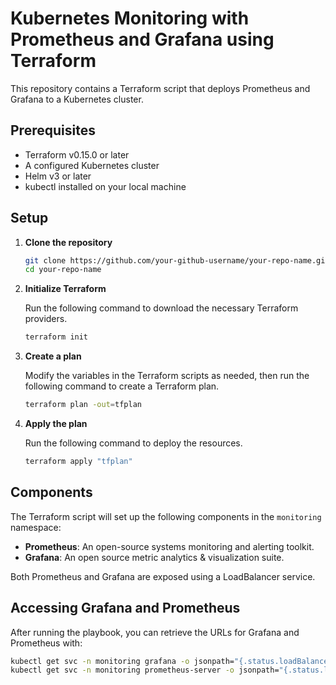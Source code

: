 # Kubernetes Monitoring with Prometheus and Grafana using Terraform

This repository contains a Terraform script that deploys Prometheus and Grafana to a Kubernetes cluster.

## Prerequisites

- Terraform v0.15.0 or later
- A configured Kubernetes cluster
- Helm v3 or later
- kubectl installed on your local machine

## Setup

1. **Clone the repository**

    ```sh
    git clone https://github.com/your-github-username/your-repo-name.git
    cd your-repo-name
    ```

2. **Initialize Terraform**

    Run the following command to download the necessary Terraform providers.

    ```sh
    terraform init
    ```

3. **Create a plan**

    Modify the variables in the Terraform scripts as needed, then run the following command to create a Terraform plan.

    ```sh
    terraform plan -out=tfplan
    ```

4. **Apply the plan**

    Run the following command to deploy the resources.

    ```sh
    terraform apply "tfplan"
    ```

## Components

The Terraform script will set up the following components in the `monitoring` namespace:

- **Prometheus**: An open-source systems monitoring and alerting toolkit.
- **Grafana**: An open source metric analytics & visualization suite.

Both Prometheus and Grafana are exposed using a LoadBalancer service.

## Accessing Grafana and Prometheus

After running the playbook, you can retrieve the URLs for Grafana and Prometheus with:

```sh
kubectl get svc -n monitoring grafana -o jsonpath="{.status.loadBalancer.ingress[0].hostname}"
kubectl get svc -n monitoring prometheus-server -o jsonpath="{.status.loadBalancer.ingress[0].hostname}"

